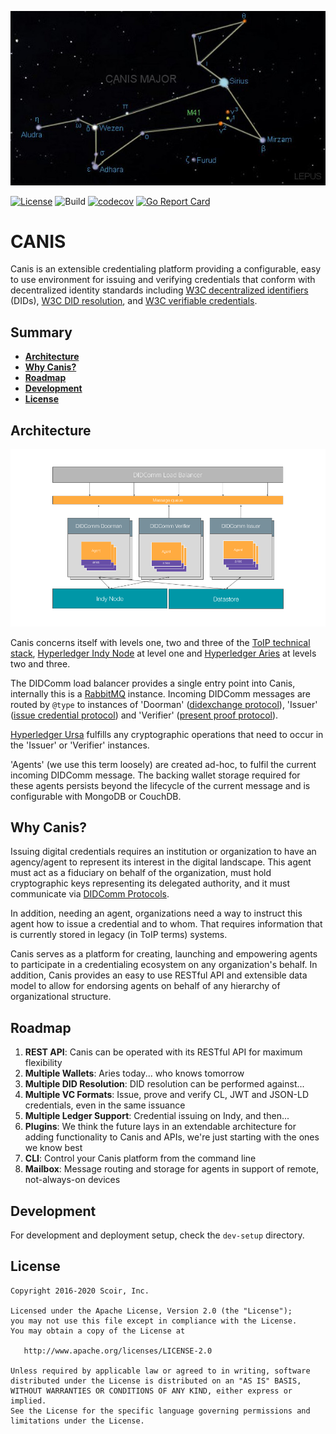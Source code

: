 ![Canis Major](/static/CanisMajor.jpg?raw=true "Canis Major")

[![License](https://img.shields.io/badge/License-Apache%202.0-blue.svg)](https://raw.githubusercontent.com/scoir/canis/main/LICENSE)
![Build](https://github.com/scoir/canis/workflows/Build/badge.svg)
[![codecov](https://codecov.io/gh/scoir/canis/branch/main/graph/badge.svg?token=dXh8Imy2PO)](https://codecov.io/gh/scoir/canis)
[![Go Report Card](https://goreportcard.com/badge/github.com/scoir/canis)](https://goreportcard.com/report/github.com/scoir/canis)

# CANIS

Canis is an extensible credentialing platform providing a configurable, easy to use environment for issuing and verifying credentials that conform with decentralized 
identity standards including [W3C decentralized identifiers](https://w3c.github.io/did-core/) (DIDs), [W3C DID resolution](https://w3c-ccg.github.io/did-resolution/), and [W3C verifiable credentials](https://w3c.github.io/vc-data-model/).

## Summary

- [**Architecture**](#Architecture)
- [**Why Canis?**](#why-canis)
- [**Roadmap**](#Roadmap)
- [**Development**](#development)
- [**License**](#license)

## Architecture

![Architecture](./static/v3.png?raw=true "Canis Architecture")

Canis concerns itself with levels one, two and three of the [ToIP technical stack](https://github.com/hyperledger/aries-rfcs/tree/master/concepts/0289-toip-stack), [Hyperledger Indy Node](https://github.com/hyperledger/indy-node) at level one and [Hyperledger Aries](https://github.com/hyperledger/aries-framework-go) at levels two and three.

The DIDComm load balancer provides a single entry point into Canis, internally this is a [RabbitMQ](https://www.rabbitmq.com/) instance. 
Incoming DIDComm messages are routed by `@type` to instances of 'Doorman' ([didexchange protocol](https://github.com/hyperledger/aries-rfcs/tree/master/features/0023-did-exchange)), 'Issuer' ([issue credential protocol](https://github.com/hyperledger/aries-rfcs/tree/master/features/0036-issue-credential)) and 'Verifier' ([present proof protocol](https://github.com/hyperledger/aries-rfcs/tree/master/features/0037-present-proof)). 

[Hyperledger Ursa](https://github.com/hyperledger/ursa) fulfills any cryptographic operations that need to occur in the 'Issuer' or 'Verifier' instances. 

'Agents' (we use this term loosely) are created ad-hoc, to fulfil the current incoming DIDComm message. 
The backing wallet storage required for these agents persists beyond the lifecycle of the current message and is configurable with MongoDB or CouchDB.

## Why Canis?

Issuing digital credentials requires an institution or organization to have an agency/agent to represent its interest in the digital landscape.
This agent must act as a fiduciary on behalf of the organization, must hold cryptographic keys representing its delegated authority, and it must communicate
via [DIDComm Protocols](https://github.com/hyperledger/indy-hipe/pull/69).  

In addition, needing an agent, organizations need a way to instruct this agent how to issue a credential and to whom.  That requires information that is currently stored 
in legacy (in ToIP terms) systems.

Canis serves as a platform for creating, launching and empowering agents to participate in a credentialing ecosystem on any organization's behalf.  In addition,
Canis provides an easy to use RESTful API and extensible data model to allow for endorsing agents on behalf of any hierarchy of organizational structure.

## Roadmap
1. **REST API**: Canis can be operated with its RESTful API for maximum flexibility
1. **Multiple Wallets**: Aries today... who knows tomorrow
1. **Multiple DID Resolution**: DID resolution can be performed against...
1. **Multiple VC Formats**: Issue, prove and verify CL, JWT and JSON-LD credentials, even in the same issuance
1. **Multiple Ledger Support**:  Credential issuing on Indy, and then...
1. **Plugins**: We think the future lays in an extendable architecture for adding functionality to Canis and APIs, we're 
just starting with the ones we know best
1. **CLI**: Control your Canis platform from the command line
1. **Mailbox**: Message routing and storage for agents in support of remote, not-always-on devices


## Development

For development and deployment setup, check the `dev-setup` directory.

## License

```
Copyright 2016-2020 Scoir, Inc.

Licensed under the Apache License, Version 2.0 (the "License");
you may not use this file except in compliance with the License.
You may obtain a copy of the License at

   http://www.apache.org/licenses/LICENSE-2.0

Unless required by applicable law or agreed to in writing, software
distributed under the License is distributed on an "AS IS" BASIS,
WITHOUT WARRANTIES OR CONDITIONS OF ANY KIND, either express or implied.
See the License for the specific language governing permissions and
limitations under the License.
```
